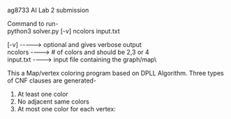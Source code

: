 ag8733 AI Lab 2 submission

Command to run-\
  python3 solver.py [-v] ncolors input.txt

[-v] -----> optional and gives verbose output\
ncolors ----> # of colors and should be 2,3 or 4\
input.txt ----> input file containing the graph/map\


This a Map/vertex coloring program based on DPLL Algorithm.
Three types of CNF clauses are generated-
1. At least one color
2. No adjacent same colors
3. At most one color for each vertex:

